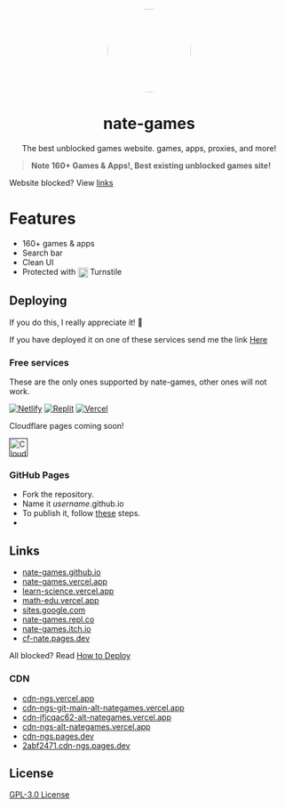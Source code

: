 <p align="center">
<kbd>
<a href="https://bit.ly/nate-games">
<img style="border-radius:50%" height="150px" src="https://raw.githubusercontent.com/nate-games/nate-games.github.io/main/0/assets/img/favicon.png"></a>
</kbd>
</p>

<h1 align="center">nate-games</h1>
<p align="center">The best unblocked games website. games, apps, proxies, and more!</p>

> **Note**
> **160+ Games & Apps!, Best existing unblocked games site!**

Website blocked? View [links](#links)

# Features
- 160+ games & apps
- Search bar
- Clean UI
- Protected with  <a href="https://cloudflare.com"><img src="https://raw.githubusercontent.com/nate-games/nate-games.github.io/e18ba54d623d732825dcea9d173ef4bab519b8ce/0/assets/img/reCAPTCHA/CF_logo_horizontal_whitetype.svg" width="auto" height="18" style="vertical-align: middle;"></a> Turnstile



## Deploying
If you do this, I really appreciate it! 🙏

If you have deployed it on one of these services send me the link [Here](https://docs.google.com/forms/d/e/1FAIpQLSeHFEk4rR1r98SnzdBStOPvv4zAr2OG-RkuajaafaFumVeHlQ/viewform)
### Free services
These are the only ones supported by nate-games, other ones will not work.

<a href="https://app.netlify.com/start"><img src="https://www.netlify.com/img/deploy/button.svg" alt="Netlify" /></a>
<a href="https://replit.com/@nate-games/nate-games?v=1"><img src="https://raw.githubusercontent.com/BinBashBanana/deploy-buttons/master/buttons/remade/replit.svg" alt="Replit" /></a>
<a href="https://vercel.com/new/clone?repository-url=https://github.com/nate-games/nate-games.github.io"><img src="https://camo.githubusercontent.com/070945ad10e9641e23cf5a0a24ed7230d39f92377af4a8e6bd0102aa4ebfd9b2/68747470733a2f2f62696e6261736862616e616e612e6769746875622e696f2f6465706c6f792d627574746f6e732f627574746f6e732f72656d6164652f76657263656c2e737667" alt="Vercel" /></a>

Cloudflare pages coming soon!

<a href=""><img src="https://github.com/nate-games/nate-games.github.io/assets/131909495/be28c872-8a12-40ba-b118-e11926ea636b" alt="Cloudflare" width="auto" height="33"/></a>


### GitHub Pages
- Fork the repository.
- Name it *username*.github.io
- To publish it, follow <a href="https://docs.github.com/en/pages/getting-started-with-github-pages/configuring-a-publishing-source-for-your-github-pages-site#publishing-from-a-branch" target="_blank">these</a> steps.
- 
## Links
- [nate-games.github.io](https://nate-games.github.io/)
- [nate-games.vercel.app](https://nate-games.vercel.app)
- [learn-science.vercel.app](https://learn-science.vercel.app/)
- [math-edu.vercel.app](https://math-edu.vercel.app/)
- [sites.google.com](https://sites.google.com/view/nates-unblocked)
- [nate-games.repl.co](https://nate-games.repl.co/)
- [nate-games.itch.io](https://nate-games.itch.io/play)
- [cf-nate.pages.dev](https://cf-nate.pages.dev/)

All blocked? Read [How to Deploy](#deploying)

### CDN
- [cdn-ngs.vercel.app](https://cdn-ngs.vercel.app/)
- [cdn-ngs-git-main-alt-nategames.vercel.app](https://cdn-ngs-git-main-alt-nategames.vercel.app)
- [cdn-jfjcqac62-alt-nategames.vercel.app](https://cdn-jfjcqac62-alt-nategames.vercel.app)
- [cdn-ngs-alt-nategames.vercel.app](https://cdn-ngs-alt-nategames.vercel.app)
- [cdn-ngs.pages.dev](https://cdn-ngs.pages.dev/)
- [2abf2471.cdn-ngs.pages.dev](https://2abf2471.cdn-ngs.pages.dev)
## License
[GPL-3.0 License](https://github.com/nate-games/nate-games.github.io/blob/main/LICENSE.txt)
